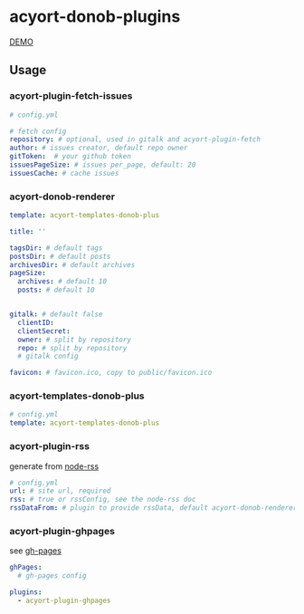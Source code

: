 # acyort-donob-plugins

[DEMO](https://zwing.site)

## Usage

### acyort-plugin-fetch-issues

```yaml
# config.yml

# fetch config
repository: # optional, used in gitalk and acyort-plugin-fetch
author: # issues creator, default repo owner
gitToken:  # your github token
issuesPageSize: # issues per_page, default: 20
issuesCache: # cache issues
```

### acyort-donob-renderer

``` yaml
template: acyort-templates-donob-plus

title: ''

tagsDir: # default tags
postsDir: # default posts
archivesDir: # default archives
pageSize:
  archives: # default 10
  posts: # default 10


gitalk: # default false
  clientID:
  clientSecret:
  owner: # split by repository
  repo: # split by repository
  # gitalk config

favicon: # favicon.ico, copy to public/favicon.ico
```

### acyort-templates-donob-plus

``` yaml
# config.yml
template: acyort-templates-donob-plus
```

### acyort-plugin-rss

generate from [node-rss](https://github.com/dylang/node-rss)

```yaml
# config.yml
url: # site url, required
rss: # true or rssConfig, see the node-rss doc
rssDataFrom: # plugin to provide rssData, default acyort-donob-renderer
```

### acyort-plugin-ghpages

see [gh-pages](https://github.com/tschaub/gh-pages)

``` yaml
ghPages:
  # gh-pages config

plugins:
  - acyort-plugin-ghpages
```
